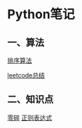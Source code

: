# Python笔记

## 一、算法

[排序算法](sort_algorithm.md)

[leetcode总结](leetcode.md)

## 二、知识点

[零碎](pieces_tips.md)
[正则表达式](re.md)
